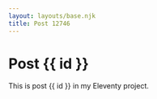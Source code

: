 ```yaml
---
layout: layouts/base.njk
title: Post 12746
---
```


# Post {{ id }}

This is post {{ id }} in my Eleventy project.
